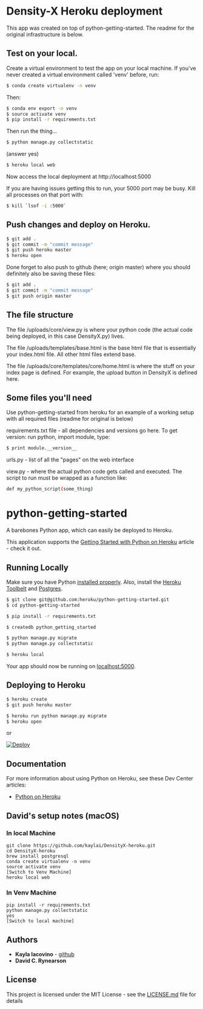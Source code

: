 # Density-X Heroku deployment

This app was created on top of python-getting-started. The readme for the original infrastructure is below.

## Test on your local.

Create a virtual environment to test the app on your local machine. If you've never created a virtual environment called 'venv' before, run:
```sh
$ conda create virtualenv -n venv
```

Then:

```sh
$ conda env export -n venv
$ source activate venv
$ pip install -r requirements.txt
```

Then run the thing...
```sh
$ python manage.py collectstatic
```
(answer yes)

```sh
$ heroku local web
```

Now access the local deployment at http://localhost:5000

If you are having issues getting this to run, your 5000 port may be busy. Kill all processes on that port with:
```sh
$ kill `lsof -i :5000`
```

## Push changes and deploy on Heroku.
```sh
$ git add .
$ git commit -m "commit message"
$ git push heroku master
$ heroku open
```

Done forget to also push to github (here; origin master) where you should definitely also be saving these files:
```sh
$ git add .
$ git commit -m "commit message"
$ git push origin master
```

## The file structure
The file /uploads/core/view.py is where your python code (the actual code being deployed, in this case DensityX.py) lives.

The file /uploads/templates/base.html is the base html file that is essentially your index.html file. All other html files extend base.

The file /uploads/core/templates/core/home.html is where the stuff on your index page is defined. For example, the upload button in DensityX is defined here.

## Some files you'll need
Use python-getting-started from heroku for an example of a working setup with all required files (readme for original is below)

requirements.txt file - all dependencies and versions go here. To get version: run python, import module, type:
```sh
$ print module.__version__
```

urls.py - list of all the "pages" on the web interface

view.py - where the actual python code gets called and executed. The script to run must be wrapped as a function like:
```sh
def my_python_script(some_thing)
```

# python-getting-started

A barebones Python app, which can easily be deployed to Heroku.

This application supports the [Getting Started with Python on Heroku](https://devcenter.heroku.com/articles/getting-started-with-python) article - check it out.

## Running Locally

Make sure you have Python [installed properly](http://install.python-guide.org).  Also, install the [Heroku Toolbelt](https://toolbelt.heroku.com/) and [Postgres](https://devcenter.heroku.com/articles/heroku-postgresql#local-setup).

```sh
$ git clone git@github.com:heroku/python-getting-started.git
$ cd python-getting-started

$ pip install -r requirements.txt

$ createdb python_getting_started

$ python manage.py migrate
$ python manage.py collectstatic

$ heroku local
```

Your app should now be running on [localhost:5000](http://localhost:5000/).

## Deploying to Heroku

```sh
$ heroku create
$ git push heroku master

$ heroku run python manage.py migrate
$ heroku open
```
or

[![Deploy](https://www.herokucdn.com/deploy/button.png)](https://heroku.com/deploy)

## Documentation

For more information about using Python on Heroku, see these Dev Center articles:

- [Python on Heroku](https://devcenter.heroku.com/categories/python)

## David's setup notes (macOS)

### In local Machine
```
git clone https://github.com/kaylai/DensityX-heroku.git
cd DensityX-heroku
brew install postgresql
conda create virtualenv -n venv
source activate venv
[Switch to Venv Machine]
heroku local web
```

### In Venv Machine
```
pip install -r requirements.txt
python manage.py collectstatic
yes
[Switch to local machine]
```


## Authors

* **Kayla Iacovino** - [github](https://github.com/kaylai)
* **David C. Rynearson**


## License

This project is licensed under the MIT License - see the [LICENSE.md](LICENSE.md) file for details
